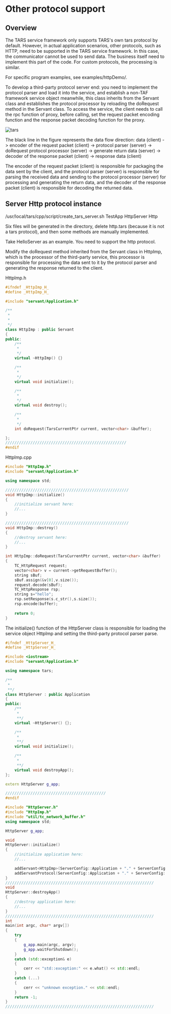 # Other protocol support
 
## Overview
The TARS service framework only supports TARS's own tars protocol by default. However, in actual application scenarios, other protocols, such as HTTP, need to be supported in the TARS service framework. In this case, the communicator cannot be used to send data. The business itself need to implement this part of the code. For custom protocols, the processing is similar.

For specific program examples, see examples/httpDemo/.

To develop a third-party protocol server end: you need to implement the protocol parser and load it into the service, and establish a non-TAF framework service object meanwhile, this class inherits from the Servant class and establishes the protocol processor by reloading the doRequest method in the Servant class. 
To access the service, the client needs to call the rpc function of proxy, before calling, set the request packet encoding function and the response packet decoding function for the proxy.

![tars](../../assets/tars_cpp_third_protocol_en.png)

The black line in the figure represents the data flow direction: data (client) -> encoder of the request packet (client) -> protocol parser (server) -> doRequest protocol processor (server) -> generate return data (server) -> decoder of the response packet (client) -> response data (client)

The encoder of the request packet (client) is responsible for packaging the data sent by the client, and the protocol parser (server) is responsible for parsing the received data and sending to the protocol processor (server) for processing and generating the return data, and the decoder of the response packet (client) is responsible for decoding the returned data.

## 	Server Http protocol instance


/usr/local/tars/cpp/script/create_tars_server.sh TestApp HttpServer Http

Six files will be generated in the directory, delete http.tars (because it is not a tars protocol), and then some methods are manually implemented.

Take HelloServer as an example. You need to support the http protocol.

Modify the doRequest method inherited from the Servant class in HttpImp, which is the processor of the third-party service, this processor is responsible for processing the data sent to it by the protocol parser and generating the response returned to the client.

HttpImp.h
```cpp
#ifndef _HttpImp_H_
#define _HttpImp_H_

#include "servant/Application.h"

/**
 *
 *
 */
class HttpImp : public Servant
{
public:
    /**
     *
     */
    virtual ~HttpImp() {}

    /**
     *
     */
    virtual void initialize();

    /**
     *
     */
    virtual void destroy();

    /**
     *
     */
    int doRequest(TarsCurrentPtr current, vector<char> &buffer);

};
/////////////////////////////////////////////////////
#endif
```
HttpImp.cpp
```cpp
#include "HttpImp.h"
#include "servant/Application.h"

using namespace std;

//////////////////////////////////////////////////////
void HttpImp::initialize()
{
    //initialize servant here:
    //...
}

//////////////////////////////////////////////////////
void HttpImp::destroy()
{
    //destroy servant here:
    //...
}

int HttpImp::doRequest(TarsCurrentPtr current, vector<char> &buffer)
{
    TC_HttpRequest request; 
    vector<char> v = current->getRequestBuffer();
    string sBuf;
    sBuf.assign(&v[0],v.size());
    request.decode(sBuf);
    TC_HttpResponse rsp;
    string s="hello";
    rsp.setResponse(s.c_str(),s.size());
    rsp.encode(buffer);
   
    return 0;
}
```


The initialize() function of the HttpServer class is responsible for loading the service object HttpImp and setting the third-party protocol parser parse.
```cpp
#ifndef _HttpServer_H_
#define _HttpServer_H_

#include <iostream>
#include "servant/Application.h"

using namespace tars;

/**
 *
 **/
class HttpServer : public Application
{
public:
    /**
     *
     **/
    virtual ~HttpServer() {};

    /**
     *
     **/
    virtual void initialize();

    /**
     *
     **/
    virtual void destroyApp();
};

extern HttpServer g_app;

////////////////////////////////////////////
#endif
```

```cpp
#include "HttpServer.h"
#include "HttpImp.h"
#include "util/tc_network_buffer.h"
using namespace std;

HttpServer g_app;

void
HttpServer::initialize()
{
    //initialize application here:
    //...

    addServant<HttpImp>(ServerConfig::Application + "." + ServerConfig::ServerName + ".HttpObj");
    addServantProtocol(ServerConfig::Application + "." + ServerConfig::ServerName + ".HttpObj",&TC_NetWorkBuffer::parseHttp);
}
/////////////////////////////////////////////////////////////////
void
HttpServer::destroyApp()
{
    //destroy application here:
    //...
}
/////////////////////////////////////////////////////////////////
int
main(int argc, char* argv[])
{
    try
    {
        g_app.main(argc, argv);
        g_app.waitForShutdown();
    }
    catch (std::exception& e)
    {
        cerr << "std::exception:" << e.what() << std::endl;
    }
    catch (...)
    {
        cerr << "unknown exception." << std::endl;
    }
    return -1;
}
/////////////////////////////////////////////////////////////////
```











